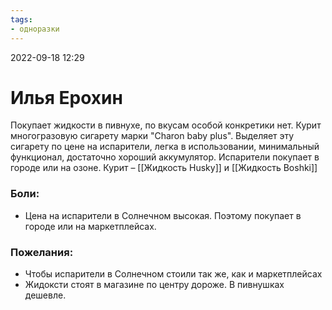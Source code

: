 ```yaml
---
tags:
- одноразки
---
```


2022-09-18
12:29

# Илья Ерохин

Покупает жидкости в пивнухе, по вкусам особой конкретики нет. Курит многогразовую сигарету марки "Charon baby plus". Выделяет эту сигарету по цене на испарители, легка в использовании, минимальный функционал, достаточно хороший аккумулятор. Испарители покупает в городе или на озоне. Курит – [[Жидкость Husky]] и [[Жидкость Boshki]] 

### Боли: 
- Цена на испарители в Солнечном высокая. Поэтому покупает в городе или на маркетплейсах.

### Пожелания:
- Чтобы испарители в Солнечном стоили так же, как и маркетплейсах
- Жидоксти стоят в магазине по центру дороже. В пивнушках дешевле.